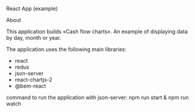 React App (example)

About

This application builds «Cash flow charts».
An example of displaying data by day, month or year.

The application uses the following main libraries: 
  - react
  - redux
  - json-server
  - react-chartjs-2
  - @bem-react

command to run the application with json-server:
npm run start & npm run watch
